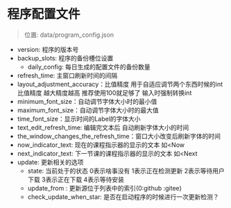 # 程序配置文件

> 位置: data/program_config.json

* version: 程序的版本号
* backup_slots: 程序的备份槽位设置
    * daily_config: 每日生成的配置文件的备份数量
* refresh_time: 主窗口刷新时间的间隔
* layout_adjustment_accuracy：比值精度 用于自适应调节两个东西时候的int比值精度 越大精度越高 推荐使用100就足够了
  输入时强制转换int
* minimum_font_size：自动调节字体大小时的最小值
* maximum_font_size：自动调节字体大小时的最大值
* time_font_size：显示时间的Label的字体大小
* text_edit_refresh_time: 编辑完文本后 自动刷新字体大小的时间
* the_window_changes_the_refresh_time：窗口大小改变后刷新字体的时间
* now_indicator_text: 现在的课程指示器的显示的文本 如<Now
* next_indicator_text: 下一节课的课程指示器的显示的文本 如<Next
* update: 更新相关的选项
  * state: 当前处于的状态 0表示啥事没有 1表示正在检测更新 2表示等待用户下载 3表示正在下载 4表示等待安装 
  * update_from : 更新源位于列表中的索引(0:github :gitee)
  * check_update_when_star: 是否在启动程序的时候进行一次更新检测？